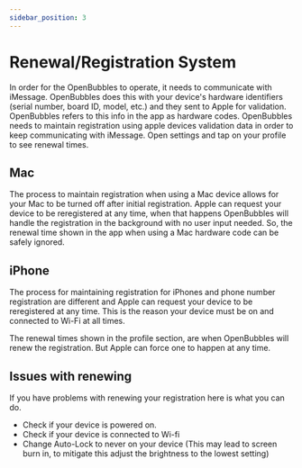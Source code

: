 ```yaml
---
sidebar_position: 3
---
```


# Renewal/Registration System

In order for the OpenBubbles to operate, it needs to communicate with iMessage. 
OpenBubbles does this with your device's hardware identifiers (serial number, board ID, model, etc.) and they sent to Apple for validation. 
OpenBubbles refers to this info in the app as hardware codes.
OpenBubbles needs to maintain registration using apple devices validation data in order to keep communicating with iMessage. 
Open settings and tap on your profile to see renewal times.

## Mac
The process to maintain registration when using a Mac device allows for your Mac to be turned off after initial registration. 
Apple can request your device to be reregistered at any time, when that happens OpenBubbles will handle the registration in the background with no user input needed.
So, the renewal time shown in the app when using a Mac hardware code can be safely ignored.

## iPhone
The process for maintaining registration for iPhones and phone number registration are different and Apple can request your device to be reregistered at any time.
This is the reason your device must be on and connected to Wi-Fi at all times. 

The renewal times shown in the profile section, are when OpenBubbles will renew the registration. But Apple can force one to happen at any time.

## Issues with renewing

If you have problems with renewing your registration here is what you can do.

* Check if your device is powered on.
* Check if your device is connected to Wi-fi
* Change Auto-Lock to never on your device (This may lead to screen burn in, to mitigate this adjust the brightness to the lowest setting)




